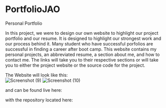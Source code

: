 # PortfolioJAO
Personal Portfolio

In this project, we were to design our own website to highlight our project portfolio and our resume.  It is designed to highlight our strongest work and our 
process behind it.  Many student who have successful porfolios are successful in finding a career after boot camp.  This website contains my personal projects, 
an abbreviated resume, a section about me, and how to contact me.  The links will take you to their respective sections or will take you to either the project 
website or the source code for the project.

The Website will look like this:  
![Screenshot (9)](https://user-images.githubusercontent.com/86876335/128333785-f4f02a07-2a26-4ac8-85e7-4a3e242e0261.png)
![Screenshot (10)](https://user-images.githubusercontent.com/86876335/128333795-473c68a4-f4b1-4cec-8334-624f7a80c6cd.png)

and can be found live here:



with the repository located here:

